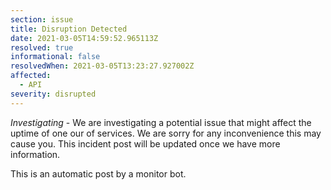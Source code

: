 ```yaml
---
section: issue
title: Disruption Detected
date: 2021-03-05T14:59:52.965113Z
resolved: true
informational: false
resolvedWhen: 2021-03-05T13:23:27.927002Z
affected:
  - API
severity: disrupted
---
```

*Investigating* - We are investigating a potential issue that might affect the uptime of one our of services. We are sorry for any inconvenience this may cause you. This incident post will be updated once we have more information.

This is an automatic post by a monitor bot.
        